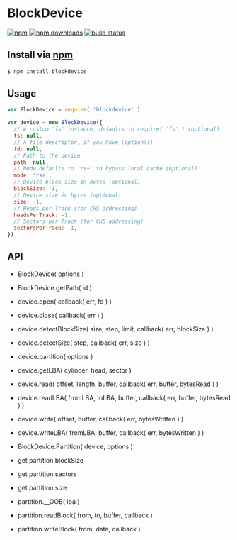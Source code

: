 # BlockDevice

[![npm](http://img.shields.io/npm/v/blockdevice.svg?style=flat)](https://npmjs.org/blockdevice)
[![npm downloads](http://img.shields.io/npm/dm/blockdevice.svg?style=flat)](https://npmjs.org/blockdevice)
[![build status](http://img.shields.io/travis/jhermsmeier/node-blockdevice.svg?style=flat)](https://travis-ci.org/jhermsmeier/node-blockdevice)

## Install via [npm](https://npmjs.org)

```sh
$ npm install blockdevice
```

## Usage

```js
var BlockDevice = require( 'blockdevice' )
```

```js
var device = new BlockDevice({
  // A custom 'fs' instance, defaults to require( 'fs' ) (optional)
  fs: null,
  // A file descriptor, if you have (optional)
  fd: null,
  // Path to the device
  path: null,
  // Mode defaults to 'rs+' to bypass local cache (optional)
  mode: 'rs+',
  // Device block size in bytes (optional)
  blockSize: -1,
  // Device size in bytes (optional)
  size: -1,
  // Heads per Track (for CHS addressing)
  headsPerTrack: -1,
  // Sectors per Track (for CHS addressing)
  sectorsPerTrack: -1,
})
```

## API

- BlockDevice( options )

- BlockDevice.getPath( id )

- device.open( callback( err, fd ) )
- device.close( callback( err ) )
- device.detectBlockSize( size, step, limit, callback( err, blockSize ) )
- device.detectSize( step, callback( err, size ) )
- device.partition( options )
- device.getLBA( cylinder, head, sector )
- device.read( offset, length, buffer, callback( err, buffer, bytesRead ) )
- device.readLBA( fromLBA, toLBA, buffer, callback( err, buffer, bytesRead ) )
- device.write( offset, buffer, callback( err, bytesWritten ) )
- device.writeLBA( fromLBA, buffer, callback( err, bytesWritten ) )

- BlockDevice.Partition( device, options )

- get partition.blockSize
- get partition.sectors
- get partition.size

- partition.__OOB( lba )
- partition.readBlock( from, to, buffer, callback )
- partition.writeBlock( from, data, callback )
